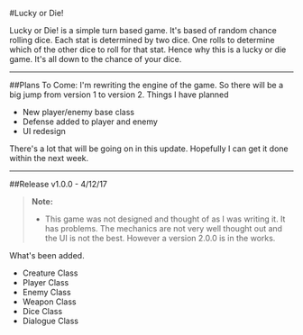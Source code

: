 #Lucky or Die!

Lucky or Die! is a simple turn based game. It's based of random chance rolling dice. Each stat is determined by two dice. One rolls to determine which of the other dice to roll for that stat. Hence why this is a lucky or die game. It's all down to the chance of your dice.

----------

##Plans To Come:
I'm rewriting the engine of the game. So there will be a big jump from version 1 to version 2.
Things I have planned

 - New player/enemy base class
 - Defense added to player and enemy
 - UI redesign

 There's a lot that will be going on in this update. Hopefully I can get it done within the next week.

 ---------

##Release v1.0.0 - 4/12/17
> **Note:**
> - This game was not designed and thought of as I was writing it. It has problems. The mechanics are not very well thought out and the UI is not the best. However a version 2.0.0 is in the works.

What's been added.

 - Creature Class
 - Player Class
 - Enemy Class
 - Weapon Class
 - Dice Class
 - Dialogue Class
